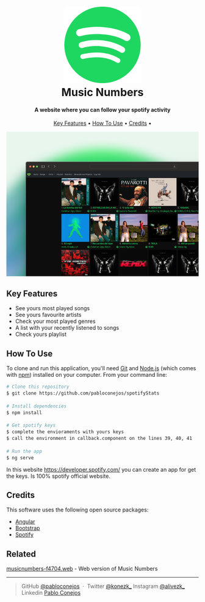 
<h1 align="center">
  <br>
  <a href="https://musicnumbers-f4704.web.app/"><img 
    src="./spotify.png" alt="Icono Spotify" width="200"></a>
  <br>
  Music Numbers
  <br>
</h1>

<h4 align="center">A website where you can follow your spotify activity</h4>



<p align="center">
  <a href="#key-features">Key Features</a> •
  <a href="#how-to-use">How To Use</a> •
  <a href="#credits">Credits</a> •
</p>

![screenshot](./templatemns.png)

## Key Features

* See yours most played songs
* See yours favourite artists
* Check your most played genres
* A list with your recently listened to songs
* Check yours playlist


## How To Use

To clone and run this application, you'll need [Git](https://git-scm.com) and [Node.js](https://nodejs.org/en/download/) (which comes with [npm](http://npmjs.com)) installed on your computer. From your command line:

```bash
# Clone this repository
$ git clone https://github.com/pabloconejos/spotifyStats

# Install dependencies
$ npm install

# Get spotify keys
$ complete the envioraments with yours keys
$ call the environment in callback.component on the lines 39, 40, 41

# Run the app
$ ng serve
```
In this website https://developer.spotify.com/ you can create an app for get the keys. Is 100% spotify official website.


## Credits

This software uses the following open source packages:

- [Angular](https://angular.io/)
- [Bootstrap](https://getbootstrap.com/)
- [Spotify](https://developer.spotify.com/)

## Related

[musicnumbers-f4704.web](https://musicnumbers-f4704.web.app/) - Web version of Music Numbers

---

> GitHub [@pabloconejos](https://github.com/pabloconejos) &nbsp;&middot;&nbsp;
> Twitter [@konezk_](https://twitter.com/konezk_)
> Instagram [@alivezk_](https://www.instagram.com/alivezk_/)
> Linkedin [Pablo Conejos](www.linkedin.com/in/pablo-conejos-chirivella-145024252)


